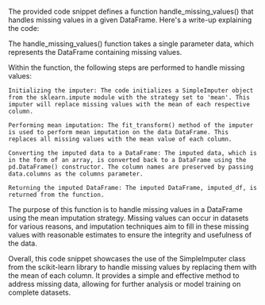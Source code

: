 The provided code snippet defines a function handle_missing_values() that handles missing values in a given DataFrame. Here's a write-up explaining the code:

The handle_missing_values() function takes a single parameter data, which represents the DataFrame containing missing values.

Within the function, the following steps are performed to handle missing values:

    Initializing the imputer: The code initializes a SimpleImputer object from the sklearn.impute module with the strategy set to 'mean'. This imputer will replace missing values with the mean of each respective column.

    Performing mean imputation: The fit_transform() method of the imputer is used to perform mean imputation on the data DataFrame. This replaces all missing values with the mean value of each column.

    Converting the imputed data to a DataFrame: The imputed data, which is in the form of an array, is converted back to a DataFrame using the pd.DataFrame() constructor. The column names are preserved by passing data.columns as the columns parameter.

    Returning the imputed DataFrame: The imputed DataFrame, imputed_df, is returned from the function.

The purpose of this function is to handle missing values in a DataFrame using the mean imputation strategy. Missing values can occur in datasets for various reasons, and imputation techniques aim to fill in these missing values with reasonable estimates to ensure the integrity and usefulness of the data.

Overall, this code snippet showcases the use of the SimpleImputer class from the scikit-learn library to handle missing values by replacing them with the mean of each column. It provides a simple and effective method to address missing data, allowing for further analysis or model training on complete datasets.